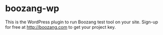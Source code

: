 # boozang-wp
This is the WordPress plugin to run Boozang test tool on your site. Sign-up for free at http://boozang.com to get your project key.
